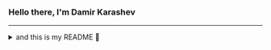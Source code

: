### Hello there, I'm Damir Karashev 

---

<details>
  <summary> and this is my README 👀 </summary>
  - ✍🏼 I’m currently studying [Tomsk State University](https://www.tsu.ru)
  
  - 💅🏼 I’m currently learning everything
</details>
